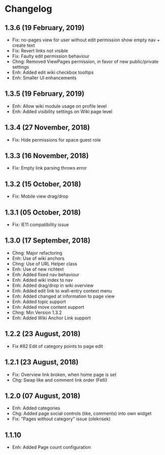 Changelog
=========
1.3.6 (19 February, 2019)
------------------------
- Fix: no-pages view for user without edit permission show empty nav + create text
- Fix: Revert links not visible
- Fix: Faulty edit permission behaviour
- Chng: Removed ViewPages permission, in favor of new public/private settings
- Enh: Added edit wiki checkbox tooltips
- Enh: Smaller UI enhancements

1.3.5 (19 February, 2019)
------------------------
- Enh: Allow wiki module usage on profile level
- Enh: Added visibility settings on Wiki page level

1.3.4 (27 November, 2018)
------------------------
- Fix: Hide permissions for space guest role

1.3.3 (16 November, 2018)
------------------------
- Fix: Empty link parsing throws error

1.3.2 (15 October, 2018)
------------------------
- Fix: Mobile view drag/drop

1.3.1 (05 October, 2018)
------------------------
- Fix: IE11 compatibility issue

1.3.0 (17 September, 2018)
------------------------
- Chng: Major refactoring
- Enh: Use of wiki anchors 
- Chng: Use of URL Helper class
- Enh: Use of new richtext
- Enh: Added fixed nav behaviour
- Enh: Added wiki index to nav
- Enh: Added drag/drop in wiki overview
- Enh: Added edit link to wall-entry context menu
- Enh: Added changed at information to page view
- Enh: Added topic support
- Enh: Added move content support
- Chng: Min Version 1.3.2
- Enh: Added Wiki Anchor Link support

1.2.2  (23 August, 2018)
------------------------
- Fix #82 Edit of category points to page edit

1.2.1  (23 August, 2018)
------------------------
- Fix: Overview link broken, when home page is set
- Chg: Swap like and comment link order (Felli)


1.2.0  (07 August, 2018)
------------------------
- Enh: Added categories
- Chg: Added page social controls (like, comments) into own widget
- Fix: "Pages without category" issue (olekrisek)


1.1.10
---------------------
- Enh: Added Page count configuration

